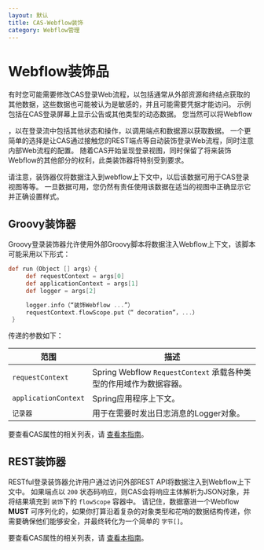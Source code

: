 ```yaml
---
layout: 默认
title: CAS-Webflow装饰
category: Webflow管理
---
```


# Webflow装饰品

有时您可能需要修改CAS登录Web流程，以包括通常从外部资源和终结点获取的其他数据，这些数据也可能被认为是敏感的，并且可能需要凭据才能访问。 示例包括在CAS登录屏幕上显示公告或其他类型的动态数据。 您当然可以将Webflow</a>

，以在登录流中包括其他状态和操作，以调用端点和数据源以获取数据。 一个更简单的选择是让CAS通过接触您的REST端点等自动装饰登录Web流程，同时注意内部Web流程的配置。 随着CAS开始呈现登录视图，同时保留了将来装饰Webflow的其他部分的权利，此类装饰器将特别受到要求。</p> 

请注意，装饰器仅将数据注入到webflow上下文中，以后该数据可用于CAS登录视图等等。 一旦数据可用，您仍然有责任使用该数据在适当的视图中正确显示它并正确设置样式。



## Groovy装饰器

Groovy登录装饰器允许使用外部Groovy脚本将数据注入Webflow上下文，该脚本可能采用以下形式：



```groovy
def run（Object [] args）{
     def requestContext = args[0]
     def applicationContext = args[1]
     def logger = args[2]

     logger.info（“装饰Webflow ...”）
     requestContext.flowScope.put（“ decoration”，...）
 }
```


传递的参数如下：

| 范围                   | 描述                                                |
| -------------------- | ------------------------------------------------- |
| `requestContext`     | Spring Webflow `RequestContext` 承载各种类型的作用域作为数据容器。 |
| `applicationContext` | Spring应用程序上下文。                                    |
| `记录器`                | 用于在需要时发出日志消息的Logger对象。                            |


要查看CAS属性的相关列表，请 [查看本指南](../configuration/Configuration-Properties.html#spring-webflow-login-decorations)。



## REST装饰器

RESTful登录装饰器允许用户通过访问外部REST API将数据注入到Webflow上下文中。 如果端点以 `200` 状态码响应，则CAS会将响应主体解析为JSON对象，并将结果填充到 `装饰`下的 `flowScope` 容器中。 请记住，数据塞进一个Webflow **MUST** 可序列化的，如果你打算沿着复杂的对象类型和花哨的数据结构传递，你需要确保他们能够安全，并最终转化为一个简单的 `字节[]`。

要查看CAS属性的相关列表，请 [查看本指南](../configuration/Configuration-Properties.html#spring-webflow-login-decorations)。
